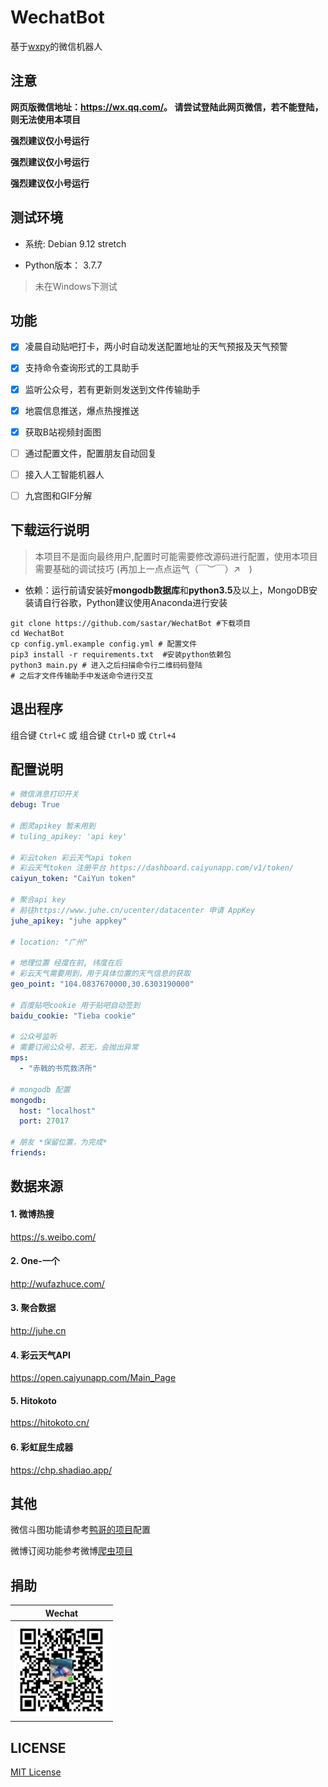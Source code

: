 # WechatBot

基于[wxpy](https://github.com/youfou/wxpy)的微信机器人



## 注意

**网页版微信地址：<https://wx.qq.com/>。 请尝试登陆此网页微信，若不能登陆，则无法使用本项目**

**强烈建议仅小号运行**

**强烈建议仅小号运行**

**强烈建议仅小号运行**



## 测试环境

* 系统: Debian 9.12 stretch

* Python版本： 3.7.7

> 未在Windows下测试

## 功能

- [x] 凌晨自动贴吧打卡，两小时自动发送配置地址的天气预报及天气预警
- [x] 支持命令查询形式的工具助手
- [x] 监听公众号，若有更新则发送到文件传输助手
- [x] 地震信息推送，爆点热搜推送
- [x] 获取B站视频封面图
- [ ] 通过配置文件，配置朋友自动回复
- [ ] 接入人工智能机器人
- [ ] 九宫图和GIF分解



## 下载运行说明

> 本项目不是面向最终用户,配置时可能需要修改源码进行配置，使用本项目需要基础的调试技巧 (再加上一点点运气（￣︶￣）↗　)

* 依赖：运行前请安装好**mongodb数据库**和**python3.5**及以上，MongoDB安装请自行谷歌，Python建议使用Anaconda进行安装

```shell
git clone https://github.com/sastar/WechatBot #下载项目
cd WechatBot
cp config.yml.example config.yml # 配置文件
pip3 install -r requirements.txt  #安装python依赖包
python3 main.py # 进入之后扫描命令行二维码码登陆
# 之后才文件传输助手中发送命令进行交互
```



## 退出程序
组合键 ```Ctrl+C``` 或 组合键 ```Ctrl+D``` 或 ```Ctrl+4```



## 配置说明

```yaml
# 微信消息打印开关
debug: True

# 图灵apikey 暂未用到
# tuling_apikey: 'api key'

# 彩云token 彩云天气api token 
# 彩云天气token 注册平台 https://dashboard.caiyunapp.com/v1/token/
caiyun_token: "CaiYun token"

# 聚合api key
# 前往https://www.juhe.cn/ucenter/datacenter 申请 AppKey
juhe_apikey: "juhe appkey"

# location: "广州"

# 地理位置 经度在前, 纬度在后
# 彩云天气需要用到，用于具体位置的天气信息的获取
geo_point: "104.0837670000,30.6303190000" 

# 百度贴吧cookie 用于贴吧自动签到
baidu_cookie: "Tieba cookie"

# 公众号监听
# 需要订阅公众号，若无，会抛出异常
mps:
  - "赤戟的书荒救济所"

# mongodb 配置
mongodb:
  host: "localhost"
  port: 27017

# 朋友 *保留位置，为完成*
friends:

```



## 数据来源

#### 1. 微博热搜

https://s.weibo.com/

#### 2. One-一个

http://wufazhuce.com/

#### 3. 聚合数据

http://juhe.cn

#### 4. 彩云天气API

https://open.caiyunapp.com/Main_Page

#### 5. Hitokoto

https://hitokoto.cn/

#### 6. 彩虹屁生成器

https://chp.shadiao.app/



## 其他

微信斗图功能请参考[鸭哥的项目](https://github.com/grapeot/WechatForwardBot)配置

微博订阅功能参考微博[爬虫项目](https://github.com/dataabc/weiboSpider)



## 捐助


| Wechat |
| :------: |
| <img width="150" src="./docs/donate/wechat.jpg"> |


## LICENSE
[MIT License](https://github.com/sastar/WechatBot/blob/master/LICENSE)